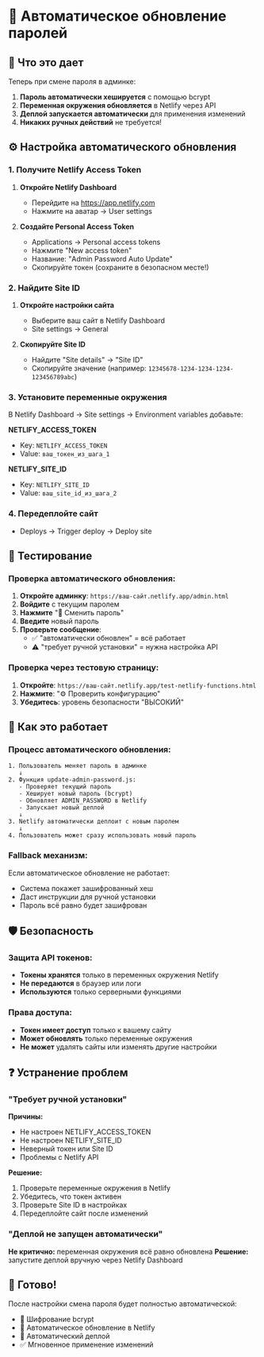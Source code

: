 # 🤖 Автоматическое обновление паролей

## 🎯 Что это дает

Теперь при смене пароля в админке:
1. **Пароль автоматически хешируется** с помощью bcrypt
2. **Переменная окружения обновляется** в Netlify через API
3. **Деплой запускается автоматически** для применения изменений
4. **Никаких ручных действий** не требуется!

## ⚙️ Настройка автоматического обновления

### 1. Получите Netlify Access Token

1. **Откройте Netlify Dashboard**
   - Перейдите на https://app.netlify.com
   - Нажмите на аватар → User settings

2. **Создайте Personal Access Token**
   - Applications → Personal access tokens
   - Нажмите "New access token"
   - Название: "Admin Password Auto Update"
   - Скопируйте токен (сохраните в безопасном месте!)

### 2. Найдите Site ID

1. **Откройте настройки сайта**
   - Выберите ваш сайт в Netlify Dashboard
   - Site settings → General

2. **Скопируйте Site ID**
   - Найдите "Site details" → "Site ID"
   - Скопируйте значение (например: `12345678-1234-1234-1234-123456789abc`)

### 3. Установите переменные окружения

В Netlify Dashboard → Site settings → Environment variables добавьте:

**NETLIFY_ACCESS_TOKEN**
- Key: `NETLIFY_ACCESS_TOKEN`
- Value: `ваш_токен_из_шага_1`

**NETLIFY_SITE_ID**
- Key: `NETLIFY_SITE_ID`  
- Value: `ваш_site_id_из_шага_2`

### 4. Передеплойте сайт

- Deploys → Trigger deploy → Deploy site

## 🧪 Тестирование

### Проверка автоматического обновления:

1. **Откройте админку**: `https://ваш-сайт.netlify.app/admin.html`
2. **Войдите** с текущим паролем
3. **Нажмите** "🔑 Сменить пароль"
4. **Введите** новый пароль
5. **Проверьте сообщение**:
   - ✅ "автоматически обновлен" = всё работает
   - ⚠️ "требует ручной установки" = нужна настройка API

### Проверка через тестовую страницу:

1. **Откройте**: `https://ваш-сайт.netlify.app/test-netlify-functions.html`
2. **Нажмите**: "⚙️ Проверить конфигурацию"
3. **Убедитесь**: уровень безопасности "ВЫСОКИЙ"

## 🔄 Как это работает

### Процесс автоматического обновления:

```
1. Пользователь меняет пароль в админке
   ↓
2. Функция update-admin-password.js:
   - Проверяет текущий пароль
   - Хеширует новый пароль (bcrypt)
   - Обновляет ADMIN_PASSWORD в Netlify
   - Запускает новый деплой
   ↓
3. Netlify автоматически деплоит с новым паролем
   ↓
4. Пользователь может сразу использовать новый пароль
```

### Fallback механизм:

Если автоматическое обновление не работает:
- Система покажет зашифрованный хеш
- Даст инструкции для ручной установки
- Пароль всё равно будет зашифрован

## 🛡️ Безопасность

### Защита API токенов:
- **Токены хранятся** только в переменных окружения Netlify
- **Не передаются** в браузер или логи
- **Используются** только серверными функциями

### Права доступа:
- **Токен имеет доступ** только к вашему сайту
- **Может обновлять** только переменные окружения
- **Не может** удалять сайты или изменять другие настройки

## ❓ Устранение проблем

### "Требует ручной установки"

**Причины:**
- Не настроен NETLIFY_ACCESS_TOKEN
- Не настроен NETLIFY_SITE_ID  
- Неверный токен или Site ID
- Проблемы с Netlify API

**Решение:**
1. Проверьте переменные окружения в Netlify
2. Убедитесь, что токен активен
3. Проверьте Site ID в настройках
4. Передеплойте сайт после изменений

### "Деплой не запущен автоматически"

**Не критично:** переменная окружения всё равно обновлена
**Решение:** запустите деплой вручную через Netlify Dashboard

## 🚀 Готово!

После настройки смена пароля будет полностью автоматической:
- 🔐 Шифрование bcrypt
- 🤖 Автоматическое обновление в Netlify  
- 🚀 Автоматический деплой
- ✅ Мгновенное применение изменений